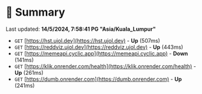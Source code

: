 # 📖 Summary
Last updated: **14/5/2024, 7:58:41 PG "Asia/Kuala_Lumpur"**

- `GET` [https://hst.ujol.dev](https://hst.ujol.dev) - **Up** (507ms)
- `GET` [https://reddviz.ujol.dev](https://reddviz.ujol.dev) - **Up** (443ms)
- `GET` [https://memeapi.cyclic.app](https://memeapi.cyclic.app) - **Down** (141ms)
- `GET` [https://klik.onrender.com/health](https://klik.onrender.com/health) - **Up** (261ms)
- `GET` [https://dumb.onrender.com](https://dumb.onrender.com) - **Up** (241ms)
